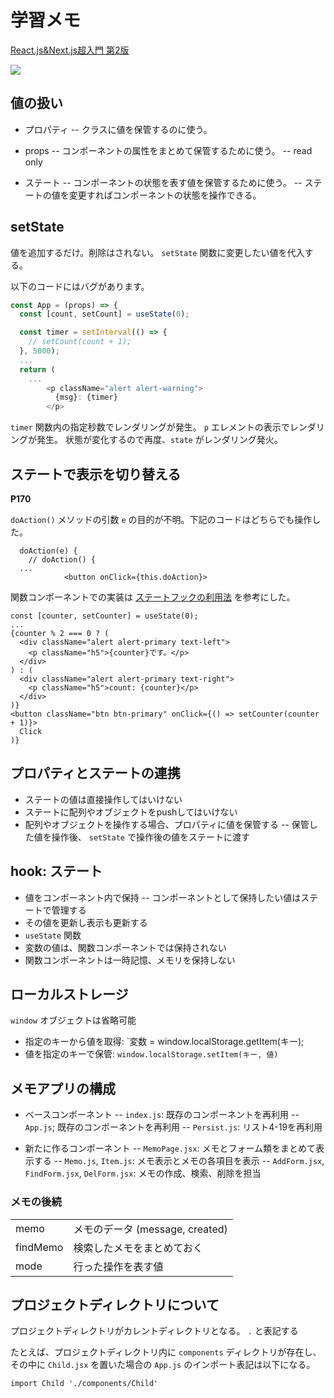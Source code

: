 # 学習メモ

[React.js&Next.js超入門 第2版](https://www.shuwasystem.co.jp/book/9784798063980.html)

![](https://www.shuwasystem.co.jp//images/book/561628.jpg)

## 値の扱い

- プロパティ
-- クラスに値を保管するのに使う。

- props
-- コンポーネントの属性をまとめて保管するために使う。
-- read only

- ステート
-- コンポーネントの状態を表す値を保管するために使う。
-- ステートの値を変更すればコンポーネントの状態を操作できる。

## setState

値を追加するだけ。削除はされない。 `setState` 関数に変更したい値を代入する。

以下のコードにはバグがあります。

```javascript
const App = (props) => {
  const [count, setCount] = useState(0);

  const timer = setInterval(() => {
    // setCount(count + 1);
  }, 5000);
  ...
  return (
    ...
        <p className="alert alert-warning">
          {msg}: {timer}
        </p>
```

`timer` 関数内の指定秒数でレンダリングが発生。
`p` エレメントの表示でレンダリングが発生。
状態が変化するので再度、`state` がレンダリング発火。

## ステートで表示を切り替える

**P170**

`doAction()` メソッドの引数 `e` の目的が不明。下記のコードはどちらでも操作した。

```
  doAction(e) {
    // doAction() {
  ...
            <button onClick={this.doAction}>
```

関数コンポーネントでの実装は [ステートフックの利用法](https://ja.reactjs.org/docs/hooks-state.html) を参考にした。

```
const [counter, setCounter] = useState(0);
...
{counter % 2 === 0 ? (
  <div className="alert alert-primary text-left">
    <p className="h5">{counter}です。</p>
  </div>
) : (
  <div className="alert alert-primary text-right">
    <p className="h5">count: {counter}</p>
  </div>
)}
<button className="btn btn-primary" onClick={() => setCounter(counter + 1)}>
  Click
)}
```

## プロパティとステートの連携

- ステートの値は直接操作してはいけない
- ステートに配列やオブジェクトをpushしてはいけない
- 配列やオブジェクトを操作する場合、プロパティに値を保管する
-- 保管した値を操作後、 `setState` で操作後の値をステートに渡す

## hook: ステート

- 値をコンポーネント内で保持
-- コンポーネントとして保持したい値はステートで管理する
- その値を更新し表示も更新する
- `useState` 関数
- 変数の値は、関数コンポーネントでは保持されない
- 関数コンポーネントは一時記憶、メモリを保持しない

## ローカルストレージ

`window` オブジェクトは省略可能

- 指定のキーから値を取得: `変数 = window.localStorage.getItem(キー);
- 値を指定のキーで保管: `window.localStorage.setItem(キー, 値)`

## メモアプリの構成

- ベースコンポーネント
-- `index.js`: 既存のコンポーネントを再利用
-- `App.js`; 既存のコンポーネントを再利用
-- `Persist.js`: リスト4-19を再利用

- 新たに作るコンポーネント
-- `MemoPage.jsx`: メモとフォーム類をまとめて表示する
-- `Memo.js`, `Item.js`: メモ表示とメモの各項目を表示
-- `AddForm.jsx`, `FindForm.jsx`, `DelForm.jsx`: メモの作成、検索、削除を担当

### メモの後続

|||
|---|---|
|memo|メモのデータ (message, created)|
|findMemo|検索したメモをまとめておく|
|mode|行った操作を表す値|

## プロジェクトディレクトリについて

プロジェクトディレクトリがカレントディレクトリとなる。 `.` と表記する

たとえば、プロジェクトディレクトリ内に `components` ディレクトリが存在し、その中に `Child.jsx` を置いた場合の `App.js` のインポート表記は以下になる。

```
import Child './components/Child'
```
